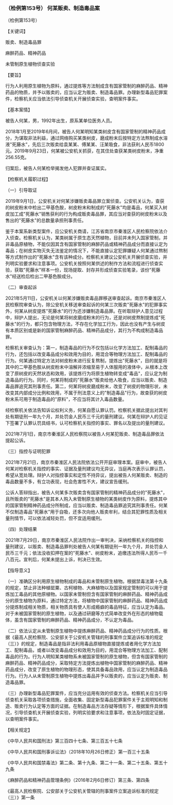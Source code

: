 ### （检例第153号） 何某贩卖、制造毒品案

（检例第153号）

【关键词】

贩卖、制造毒品罪

麻醉药品、精神药品

未管制原生植物侦查实验

【要旨】

行为人利用原生植物为原料，通过提炼等方法制成含有国家管制的麻醉药品、精神药品的物质，并予以贩卖的，应当认定为贩卖、制造毒品罪。办理新型毒品犯罪案件，检察机关应当依法引导侦查机关开展侦查实验，查明案件事实。

【基本案情】

被告人何某，男，1992年出生，原系某单位医务人员。

2018年1月至2019年6月间，被告人何某明知某类树皮含有国家管制的精神药品成分，为谋取非法利益，通过网络购买某类树皮，磨成粉末后按特定方法熬制成水溶液"死藤水"，先后三次贩卖给袁某某、傅某某、汪某吸食，非法获利人民币1800元。2019年9月23日，何某被公安机关抓获，在其住处查获某类树皮粉末，净重256.55克。

归案后，被告人何某检举揭发他人犯罪并查证属实。

【检察机关履职过程】

（一）引导取证

2019年9月1日，公安机关对何某涉嫌贩卖毒品罪立案侦查。公安机关认为，查获的树皮粉末中检出二甲基色胺，树皮粉末和制成的"死藤水"均是毒品，何某买入树皮加工成"死藤水"销售获利的行为构成贩卖毒品罪，其应当对查获的树皮粉末以及售出的"死藤水"的总数量承担刑事责任。

鉴于本案系新类型案件，应公安机关商请，江苏省南京市秦淮区人民检察院依法介入侦查。检察机关认为，某类树属于原生态天然植物，目前并未列入国家管制，并非毒品原植物，不能仅因其含有国家管制的麻醉药品或精神药品成分而直接认定为毒品；在树皮实物灭失无法鉴定的情况下，不能直接认定犯罪嫌疑人何某通过熬制等方式制作出的"死藤水"含有该种成分。检察机关建议公安机关开展侦查实验，并列明实验要求和注意事项。公安机关按照何某供述的制作方法和流程进行侦查实验，获取"死藤水"样本一份，现场提取、封存并形成侦查实验笔录，该份"死藤水"经送检后检出二甲基色胺成分。

（二）审查起诉

2021年5月11日，公安机关以何某涉嫌贩卖毒品罪移送审查起诉。南京市秦淮区人民检察院审查认为，除公安机关移送审查起诉的何某三次贩卖"死藤水"的犯罪事实外，何某从树皮提炼"死藤水"的行为还涉嫌制造毒品罪。在听取辩护人意见过程中，辩护人提出，无论是何某将树皮磨成粉末的行为，还是对树皮熬制提炼成"死藤水"的行为，都只包含物理方法，不存在化学加工行为，因此也没有产生与树皮有本质区别或是新的国家管制麻醉药品、精神药品成分，其行为不构成制造毒品罪。

检察机关审查认为：第一，制造毒品的行为不仅包括以化学方法加工、配制毒品的行为，还包括以改变毒品成分和效用为目的，用混合等物理方法加工、配制毒品的行为。何某通过特定方法对树皮粉末进行反复熬制，提炼出"死藤水"，目的就是将其中的二甲基色胺从树皮粉末中溶解并浓缩至易于人体服用的液体中，从根本上改变了原树皮的天然状态和效用，该提炼行为将原生植物转变成"毒品"，应认定为制造毒品的行为。同时，何某将制成的"死藤水"贩卖给他人吸食，应当以贩卖、制造毒品罪追究其刑事责任。第二，何某将树皮磨成粉末，改变了树皮的物理形状，未改变其内部成分比例和效用，不属于刑法意义上的"制造毒品"行为，故查获的树皮粉末系可用于制造毒品的"原料"，不应当将其计入毒品数量。

经检察机关依法告知诉讼权利义务，何某自愿认罪认罚。检察机关据此提出对其判处有期徒刑一年九个月，并处罚金人民币三千元的量刑建议。何某在辩护人的见证下签署了认罪认罚具结书，认可检察机关指控的事实、罪名以及提出的量刑建议。

2021年7月1日，南京市秦淮区人民检察院以被告人何某犯贩卖、制造毒品罪依法提起公诉。

（三）指控与证明犯罪

2021年7月21日，南京市秦淮区人民法院依法公开开庭审理本案。庭审中，被告人何某对检察机关指控的事实、证据及量刑建议均无异议，当庭再次表示认罪认罚，希望从宽处理。辩护人对指控事实和定性不持异议，提出被告人何某贩卖、制造的毒品数量不多，有立功表现，社会危害性不大，建议宣告缓刑。

公诉人答辩指出，被告人何某多次贩卖含有国家管制的精神药品成分的"死藤水"，且所贩卖的"死藤水"是其本人购入未管制原生植物的某类树皮作为原料，提炼其中的国家管制精神药品成分所制成，应当以贩卖、制造毒品罪追究其刑事责任。何某不仅制造毒品"死藤水"用于自吸，还多次向他人贩卖牟利，结合其犯罪性质及相关量刑情节，可以依法减轻处罚，但不宜适用缓刑。

（四）处理结果

2021年7月29日，南京市秦淮区人民法院作出一审判决，采纳检察机关的指控和量刑建议，以贩卖、制造毒品罪判处被告人何某有期徒刑一年九个月，并处罚金人民币三千元；依法没收扣押在案的"死藤水"、树皮粉末，追缴违法所得人民币一千八百元。宣判后，何某未提出上诉，判决已生效。

【指导意义】

（一）准确区分利用原生植物制成的毒品和未管制原生植物。根据禁毒法第十九条的规定，禁止非法种植罂粟、古柯植物、大麻植物以及国家规定管制的可以用于提炼加工毒品的其他原植物。以国家未管制但含有国家管制的麻醉药品、精神药品成分的原生植物为原料，通过特定方法，将植物中国家管制的麻醉药品、精神药品成分提炼制成相关物质，相关物质具有使人形成瘾癖的毒品特征，应当认定为毒品。对于未被国家管制的原生植物，以及通过研磨等方式简单改变外在形态的植物载体，虽含有国家管制的麻醉药品、精神药品成分，不认定为毒品。

（二）依法认定从未管制原生植物中提炼麻醉药品、精神药品成分行为的性质。根据《最高人民检察院、公安部关于公安机关管辖的刑事案件立案追诉标准的规定（三）》的规定，制造毒品是指非法利用毒品原植物直接提炼或者用化学方法加工、配制毒品，或者以改变毒品成分和效用为目的，用混合等物理方法加工、配制毒品的行为。行为人明知某类植物系未被国家管制的原生植物，但含有国家管制的麻醉药品、精神药品成分，采取特定方法提炼出植物中国家管制的麻醉药品、精神药品成分，改变了原生植物的物理形态，使其具备毒品效用，应当认定为制造毒品行为。行为人从未管制原生植物中提炼出毒品并予以贩卖的，应当认定为贩卖、制造毒品罪。

（三）办理新型毒品犯罪案件，应当充分运用有效的侦查方法。检察机关应当引导侦查机关采取各项侦查措施，全面收集、固定新型毒品犯罪案件关于主观明知和制造、贩卖行为认定等方面的证据。在制造毒品方法存疑等情形下，根据案件具体情况，引导侦查机关开展侦查实验，列明实验要求和注意事项，依法及时固定证据，以查明案件事实。

【相关规定】

《中华人民共和国刑法》第三百四十七条、第三百五十七条

《中华人民共和国刑事诉讼法》（2018年10月26日修正）第一百三十五条

《中华人民共和国禁毒法》第二条、第十九条、第二十一条、第二十五条、第五十九条

《麻醉药品和精神药品管理条例》（2016年2月6日修订）第三条、第四条

《最高人民检察院、公安部关于公安机关管辖的刑事案件立案追诉标准的规定（三）》第一条

